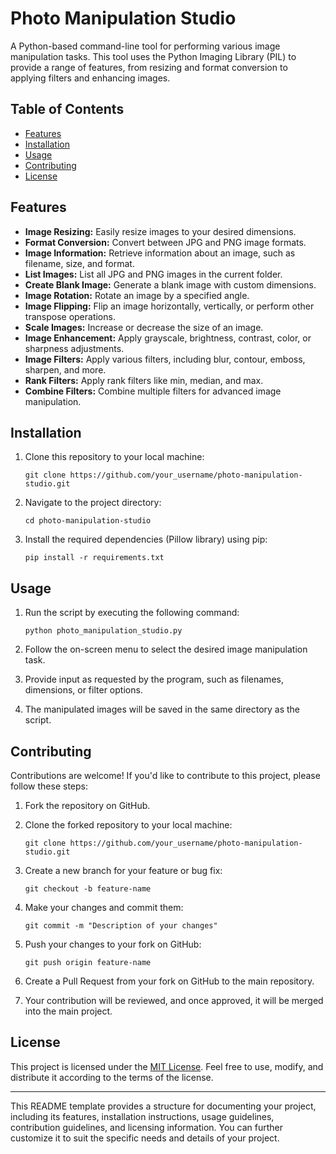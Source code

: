 # Photo Manipulation Studio
A Python-based command-line tool for performing various image manipulation tasks. This tool uses the Python Imaging Library (PIL) to provide a range of features, from resizing and format conversion to applying filters and enhancing images.

## Table of Contents

- [Features](#features)
- [Installation](#installation)
- [Usage](#usage)
- [Contributing](#contributing)
- [License](#license)

## Features

- **Image Resizing:** Easily resize images to your desired dimensions.
- **Format Conversion:** Convert between JPG and PNG image formats.
- **Image Information:** Retrieve information about an image, such as filename, size, and format.
- **List Images:** List all JPG and PNG images in the current folder.
- **Create Blank Image:** Generate a blank image with custom dimensions.
- **Image Rotation:** Rotate an image by a specified angle.
- **Image Flipping:** Flip an image horizontally, vertically, or perform other transpose operations.
- **Scale Images:** Increase or decrease the size of an image.
- **Image Enhancement:** Apply grayscale, brightness, contrast, color, or sharpness adjustments.
- **Image Filters:** Apply various filters, including blur, contour, emboss, sharpen, and more.
- **Rank Filters:** Apply rank filters like min, median, and max.
- **Combine Filters:** Combine multiple filters for advanced image manipulation.

## Installation

1. Clone this repository to your local machine:

   ```shell
   git clone https://github.com/your_username/photo-manipulation-studio.git
   ```

2. Navigate to the project directory:

   ```shell
   cd photo-manipulation-studio
   ```

3. Install the required dependencies (Pillow library) using pip:

   ```shell
   pip install -r requirements.txt
   ```

## Usage

1. Run the script by executing the following command:

   ```shell
   python photo_manipulation_studio.py
   ```

2. Follow the on-screen menu to select the desired image manipulation task.

3. Provide input as requested by the program, such as filenames, dimensions, or filter options.

4. The manipulated images will be saved in the same directory as the script.

## Contributing

Contributions are welcome! If you'd like to contribute to this project, please follow these steps:

1. Fork the repository on GitHub.

2. Clone the forked repository to your local machine:

   ```shell
   git clone https://github.com/your_username/photo-manipulation-studio.git
   ```

3. Create a new branch for your feature or bug fix:

   ```shell
   git checkout -b feature-name
   ```

4. Make your changes and commit them:

   ```shell
   git commit -m "Description of your changes"
   ```

5. Push your changes to your fork on GitHub:

   ```shell
   git push origin feature-name
   ```

6. Create a Pull Request from your fork on GitHub to the main repository.

7. Your contribution will be reviewed, and once approved, it will be merged into the main project.

## License

This project is licensed under the [MIT License](LICENSE.md). Feel free to use, modify, and distribute it according to the terms of the license.

---
This README template provides a structure for documenting your project, including its features, installation instructions, usage guidelines, contribution guidelines, and licensing information. You can further customize it to suit the specific needs and details of your project.
